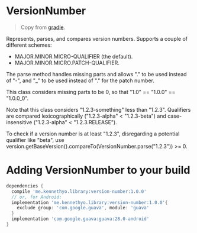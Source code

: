 # VersionNumber

> Copy from [gradle](https://github.com/gradle/gradle/blob/master/subprojects/core/src/main/java/org/gradle/util/VersionNumber.java).

Represents, parses, and compares version numbers. Supports a couple of different schemes:

* MAJOR.MINOR.MICRO-QUALIFIER (the default).
* MAJOR.MINOR.MICRO.PATCH-QUALIFIER.

The parse method handles missing parts and allows "." to be used instead of "-", and "_" to be used instead of "." for the patch number.

This class considers missing parts to be 0, so that "1.0" == "1.0.0" == "1.0.0_0".

Note that this class considers "1.2.3-something" less than "1.2.3". Qualifiers are compared lexicographically ("1.2.3-alpha" < "1.2.3-beta") and case-insensitive ("1.2.3-alpha" < "1.2.3.RELEASE").

To check if a version number is at least "1.2.3", disregarding a potential qualifier like "beta", use version.getBaseVersion().compareTo(VersionNumber.parse("1.2.3")) >= 0.

# Adding VersionNumber to your build

```gradle
dependencies {
  compile 'me.kennethyo.library:version-number:1.0.0'
  // or, for Android:
  implementation 'me.kennethyo.library:version-number:1.0.0'{
    exclude group: 'com.google.guava', module: 'guava'
  }
  implementation 'com.google.guava:guava:28.0-android'
}
```